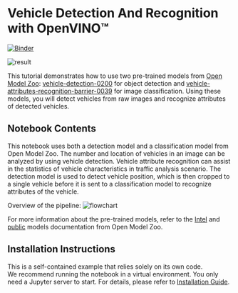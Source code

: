 # Vehicle Detection And Recognition with OpenVINO™
[![Binder](https://mybinder.org/badge_logo.svg)](https://mybinder.org/v2/gh/openvinotoolkit/openvino_notebooks/HEAD?labpath=notebooks%2Fvehicle-detection-and-recognition%2Fvehicle-detection-and-recognition.ipynb)

![result](https://user-images.githubusercontent.com/47499836/163544861-fa2ad64b-77df-4c16-b065-79183e8ed964.png)

This tutorial demonstrates how to use two pre-trained models from [Open Model Zoo](https://github.com/openvinotoolkit/open_model_zoo): [vehicle-detection-0200](https://github.com/openvinotoolkit/open_model_zoo/tree/master/models/intel/vehicle-detection-0200) for object detection and [vehicle-attributes-recognition-barrier-0039](https://github.com/openvinotoolkit/open_model_zoo/tree/master/models/intel/vehicle-attributes-recognition-barrier-0039) for image classification. Using these models, you will detect vehicles from raw images and recognize attributes of detected vehicles. 


## Notebook Contents

This notebook uses both a detection model and a classification model from Open Model Zoo. The number and location of vehicles in an image can be analyzed by using vehicle detection. Vehicle attribute recognition can assist in the statistics of vehicle characteristics in traffic analysis scenario. The detection model is used to detect vehicle position, which is then cropped to a single vehicle before it is sent to a classification model to recognize attributes of the vehicle. 

Overview of the pipeline: 
![flowchart](https://user-images.githubusercontent.com/47499836/157867076-9e997781-f9ef-45f6-9a51-b515bbf41048.png)

For more information about the pre-trained models, refer to the [Intel](https://github.com/openvinotoolkit/open_model_zoo/tree/master/models/intel) and [public](https://github.com/openvinotoolkit/open_model_zoo/tree/master/models/public) models documentation from Open Model Zoo.

## Installation Instructions

This is a self-contained example that relies solely on its own code.</br>
We recommend running the notebook in a virtual environment. You only need a Jupyter server to start.
For details, please refer to [Installation Guide](../../README.md).
